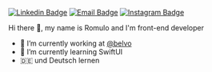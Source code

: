 <!--
**romulomessias/romulomessias** is a ✨ _special_ ✨ repository because its `README.md` (this file) appears on your GitHub profile.

Here are some ideas to get you started:

- 🔭 I’m currently working on ...
- 🌱 I’m currently learning ...
- 👯 I’m looking to collaborate on ...
- 🤔 I’m looking for help with ...
- 💬 Ask me about ...
- 📫 How to reach me: ...
- 😄 Pronouns: ...
- ⚡ Fun fact: ...
-->

[![Linkedin Badge](https://img.shields.io/badge/-LinkedIn-blue?style=flat-square&logo=Linkedin&logoColor=white&link=https://www.linkedin.com/in/romulomessias/)](https://www.linkedin.com/in/romulomessias/)
[![Email Badge](https://img.shields.io/badge/-Email-lightgray?style=flat-square&logo=icloud&logoColor=white&link=mailto:romulomessias@me.com)](mailto:romulomessias@me.com)
[![Instagram Badge](https://img.shields.io/badge/-Instagram-C13584?style=flat-square&labelColor=C13584&logo=instagram&logoColor=white&link=https://www.instagram.com/_romulomessias/)](https://www.instagram.com/1romulomessias/)

Hi there 👋, my name is Romulo and I'm front-end developer

- 🔭 I’m currently working at [@belvo](https://www.belvo.com)
- 🌱 I’m currently learning SwiftUI
- 🇩🇪 und Deutsch lernen
